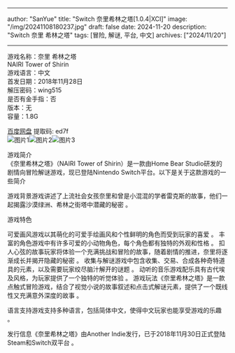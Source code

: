 
---
author: "SanYue"
title: "Switch 奈里希林之塔[1.0.4|XCI]"
image: "/img/20241108180237.jpg"
draft: false
date: 2024-11-20
description: "Switch 奈里 希林之塔"
tags: [冒险, 解谜, 平台, 中文]
archives: ["2024/11/20"]

---

游戏名称：奈里 希林之塔   
NAIRI Tower of Shirin    
游戏语言：中文  
首发日期：2018年11月28日  
解压密码：wing515  
是否有金手指：否  
版本：无   
容量：1.8G

[百度网盘](https//pan.baidu.com/s/1b70Fl0xh8-g4-WdXjMVawQ) 提取码: ed7f  
![图片1](/img/20961c.jpg)![图片2](/img/3de195.jpg)![图片3](/img/ce05ab.jpg)  

游戏简介  
《奈里希林之塔》（NAIRI Tower of Shirin）是一款由Home Bear Studio研发的剧情向冒险解谜游戏，现已登陆Nintendo Switch平台。以下是关于这款游戏的一些简介

游戏背景游戏讲述了上流社会女孩奈里和曾是小混混的学者雷克斯的故事，他们一起揭露沙漠绿洲、希林之街塔中潜藏的秘密
。

游戏特色

可爱画风游戏以其萌化的可爱手绘画风和个性鲜明的角色而受到玩家的喜爱
。
丰富的角色游戏中有许多可爱的小动物角色，每个角色都有独特的外观和性格
。
扣人心弦的故事玩家将体验一个充满挑战和冒险的故事，随着剧情的推进，奈里将逐渐成长并揭开隐藏的秘密
。
收集与解谜游戏中包含收集、交易、合成各种奇特道具的元素，以及需要玩家绞尽脑汁解开的谜题
。
动听的音乐游戏配乐具有古代埃及风格，为玩家提供了一个独特的听觉体验
。
游戏玩法《奈里希林之塔》是一款点触式冒险游戏，结合了视觉小说的故事叙述和点击式解谜元素，提供了一个既线性又充满意外深度的故事
。

语言支持游戏支持多种语言，包括简体中文，使得中文玩家也能享受游戏的乐趣
。

发行信息《奈里希林之塔》由Another Indie发行，已于2018年11月30日正式登陆Steam和Switch双平台
。
